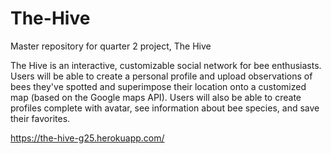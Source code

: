 # The-Hive
Master repository for quarter 2 project, The Hive


The Hive is an interactive, customizable social network for bee enthusiasts. Users will be able to create a personal profile and upload observations of bees they've spotted and superimpose their location onto a customized map (based on the Google maps API). Users will also be able to create profiles complete with avatar, see information about bee species, and save their favorites.

https://the-hive-g25.herokuapp.com/



